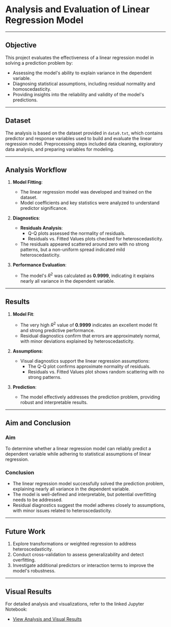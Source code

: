 # Analysis and Evaluation of Linear Regression Model

---

## Objective
This project evaluates the effectiveness of a linear regression model in solving a prediction problem by:
- Assessing the model's ability to explain variance in the dependent variable.
- Diagnosing statistical assumptions, including residual normality and homoscedasticity.
- Providing insights into the reliability and validity of the model's predictions.

---

## Dataset
The analysis is based on the dataset provided in `data9.txt`, which contains predictor and response variables used to build and evaluate the linear regression model. Preprocessing steps included data cleaning, exploratory data analysis, and preparing variables for modeling.

---

## Analysis Workflow
1. **Model Fitting**:
   - The linear regression model was developed and trained on the dataset.
   - Model coefficients and key statistics were analyzed to understand predictor significance.

2. **Diagnostics**:
   - **Residuals Analysis**:
     - Q-Q plots assessed the normality of residuals.
     - Residuals vs. Fitted Values plots checked for heteroscedasticity.
   - The residuals appeared scattered around zero with no strong patterns, but a non-uniform spread indicated mild heteroscedasticity.

3. **Performance Evaluation**:
   - The model's $R^2$ was calculated as **0.9999**, indicating it explains nearly all variance in the dependent variable.

---

## Results
1. **Model Fit**:
   - The very high $R^2$ value of **0.9999** indicates an excellent model fit and strong predictive performance.
   - Residual diagnostics confirm that errors are approximately normal, with minor deviations explained by heteroscedasticity.

2. **Assumptions**:
   - Visual diagnostics support the linear regression assumptions:
     - The Q-Q plot confirms approximate normality of residuals.
     - Residuals vs. Fitted Values plot shows random scattering with no strong patterns.

3. **Prediction**:
   - The model effectively addresses the prediction problem, providing robust and interpretable results.

---

## Aim and Conclusion
### Aim
To determine whether a linear regression model can reliably predict a dependent variable while adhering to statistical assumptions of linear regression.

### Conclusion
- The linear regression model successfully solved the prediction problem, explaining nearly all variance in the dependent variable.
- The model is well-defined and interpretable, but potential overfitting needs to be addressed.
- Residual diagnostics suggest the model adheres closely to assumptions, with minor issues related to heteroscedasticity.

---

## Future Work
1. Explore transformations or weighted regression to address heteroscedasticity.
2. Conduct cross-validation to assess generalizability and detect overfitting.
3. Investigate additional predictors or interaction terms to improve the model's robustness.

---

## Visual Results
For detailed analysis and visualizations, refer to the linked Jupyter Notebook:
- [View Analysis and Visual Results](MATH_541_Jamil_Zhumabek.ipynb)


